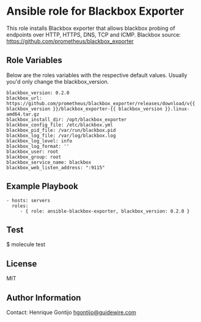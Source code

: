 Ansible role for Blackbox Exporter 
=========================================

This role installs Blackbox exporter that allows blackbox probing of endpoints over HTTP, HTTPS, DNS, TCP and ICMP.
Blackbox source: https://github.com/prometheus/blackbox_exporter

Role Variables
--------------

Below are the roles variables with the respective default values. Usually you'd only change the blackbox_version.

    blackbox_version: 0.2.0
    blackbox_url: https://github.com/prometheus/blackbox_exporter/releases/download/v{{ blackbox_version }}/blackbox_exporter-{{ blackbox_version }}.linux-amd64.tar.gz
    blackbox_install_dir: /opt/blackbox_exporter
    blackbox_config_file: /etc/blackbox.yml
    blackbox_pid_file: /var/run/blackbox.pid
    blackbox_log_file: /var/log/blackbox.log
    blackbox_log_level: info
    blackbox_log_format: ''
    blackbox_user: root
    blackbox_group: root
    blackbox_service_name: blackbox
    blackbox_web_listen_address: ":9115"

Example Playbook
----------------

    - hosts: servers
      roles:
         - { role: ansible-blackbox-exporter, blackbox_version: 0.2.0 }

Test
----

$ molecule test

License
-------

MIT

Author Information
------------------

Contact: Henrique Gontijo hgontijo@guidewire.com